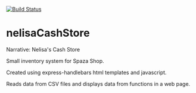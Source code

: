 [![Build Status](https://travis-ci.org/TarCode/nelisaCashStore.svg?branch=master)](https://travis-ci.org/TarCode/nelisaCashStore)

# nelisaCashStore
Narrative: Nelisa's Cash Store

Small inventory system for Spaza Shop.

Created using express-handlebars html templates and javascript.

Reads data from CSV files and displays data from functions in a web page.
